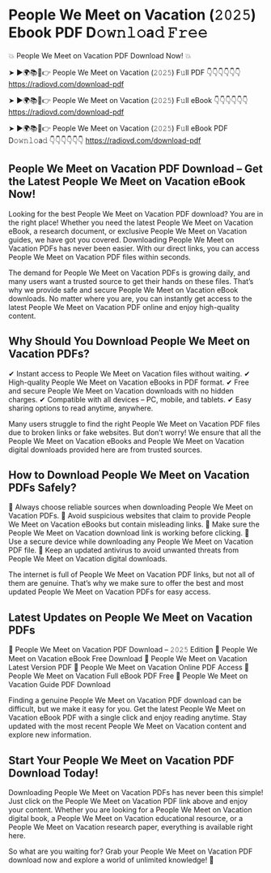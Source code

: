 # People We Meet on Vacation (𝟸𝟶𝟸𝟻) Ebook PDF D𝚘𝚠𝚗𝚕𝚘a𝚍 𝙵𝚛𝚎𝚎

💥 People We Meet on Vacation PDF Download Now! 💥

➤ ►🌍📚📱👉 People We Meet on Vacation (𝟸𝟶𝟸𝟻) F𝚞ll PDF 👇👇👇👇👇👇
https://radiovd.com/download-pdf

➤ ►🌍📚📱👉 People We Meet on Vacation (𝟸𝟶𝟸𝟻) F𝚞ll eBook 👇👇👇👇👇👇
https://radiovd.com/download-pdf

➤ ►🌍📚📱👉 People We Meet on Vacation (𝟸𝟶𝟸𝟻) F𝚞ll eBook PDF D𝚘𝚠𝚗𝚕𝚘a𝚍 👇👇👇👇👇👇
https://radiovd.com/download-pdf

## People We Meet on Vacation PDF Download – Get the Latest People We Meet on Vacation eBook Now!

Looking for the best People We Meet on Vacation PDF download? You are in the right place! Whether you need the latest People We Meet on Vacation eBook, a research document, or exclusive People We Meet on Vacation guides, we have got you covered. Downloading People We Meet on Vacation PDFs has never been easier. With our direct links, you can access People We Meet on Vacation PDF files within seconds.

The demand for People We Meet on Vacation PDFs is growing daily, and many users want a trusted source to get their hands on these files. That’s why we provide safe and secure People We Meet on Vacation eBook downloads. No matter where you are, you can instantly get access to the latest People We Meet on Vacation PDF online and enjoy high-quality content.

## Why Should You Download People We Meet on Vacation PDFs?

✔ Instant access to People We Meet on Vacation files without waiting.
✔ High-quality People We Meet on Vacation eBooks in PDF format.
✔ Free and secure People We Meet on Vacation downloads with no hidden charges.
✔ Compatible with all devices – PC, mobile, and tablets.
✔ Easy sharing options to read anytime, anywhere.

Many users struggle to find the right People We Meet on Vacation PDF files due to broken links or fake websites. But don’t worry! We ensure that all the People We Meet on Vacation eBooks and People We Meet on Vacation digital downloads provided here are from trusted sources.

## How to Download People We Meet on Vacation PDFs Safely?

📌 Always choose reliable sources when downloading People We Meet on Vacation PDFs.
📌 Avoid suspicious websites that claim to provide People We Meet on Vacation eBooks but contain misleading links.
📌 Make sure the People We Meet on Vacation download link is working before clicking.
📌 Use a secure device while downloading any People We Meet on Vacation PDF file.
📌 Keep an updated antivirus to avoid unwanted threats from People We Meet on Vacation digital downloads.

The internet is full of People We Meet on Vacation PDF links, but not all of them are genuine. That’s why we make sure to offer the best and most updated People We Meet on Vacation PDFs for easy access.

## Latest Updates on People We Meet on Vacation PDFs

🔹 People We Meet on Vacation PDF Download – 𝟸𝟶𝟸𝟻 Edition
🔹 People We Meet on Vacation eBook Free Download
🔹 People We Meet on Vacation Latest Version PDF
🔹 People We Meet on Vacation Online PDF Access
🔹 People We Meet on Vacation Full eBook PDF Free
🔹 People We Meet on Vacation Guide PDF Download

Finding a genuine People We Meet on Vacation PDF download can be difficult, but we make it easy for you. Get the latest People We Meet on Vacation eBook PDF with a single click and enjoy reading anytime. Stay updated with the most recent People We Meet on Vacation content and explore new information.

## Start Your People We Meet on Vacation PDF Download Today!

Downloading People We Meet on Vacation PDFs has never been this simple! Just click on the People We Meet on Vacation PDF link above and enjoy your content. Whether you are looking for a People We Meet on Vacation digital book, a People We Meet on Vacation educational resource, or a People We Meet on Vacation research paper, everything is available right here.

So what are you waiting for? Grab your People We Meet on Vacation PDF download now and explore a world of unlimited knowledge! 🚀